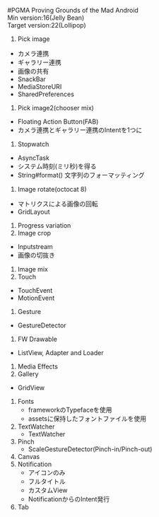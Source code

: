 #PGMA
Proving Grounds of the Mad Android  
Min version:16(Jelly Bean)  
Target version:22(Lollipop)

1. Pick image
  - カメラ連携
  - ギャラリー連携
  - 画像の共有
  - SnackBar
  - MediaStoreURI
  - SharedPreferences
1. Pick image2(chooser mix)
  - Floating Action Button(FAB)
  - カメラ連携とギャラリー連携のIntentを1つに
1. Stopwatch
  - AsyncTask
  - システム時刻(ミリ秒)を得る
  - String#format() 文字列のフォーマッティング
1. Image rotate(octocat 8)
  - マトリクスによる画像の回転
  - GridLayout
1. Progress variation
1. Image crop
  - Inputstream
  - 画像の切抜き
1. Image mix
1. Touch
  - TouchEvent
  - MotionEvent
1. Gesture
  - GestureDetector
1. FW Drawable
  - ListView, Adapter and  Loader
1. Media Effects
1. Gallery
  - GridView
1. Fonts
    - frameworkのTypefaceを使用
    - assetsに保持したフォントファイルを使用
1. TextWatcher
    - TextWatcher
1. Pinch
    - ScaleGestureDetector(Pinch-in/Pinch-out)
1. Canvas
1. Notification
    - アイコンのみ
    - フルタイトル
    - カスタムView
    - NotificationからのIntent発行
1. Tab
